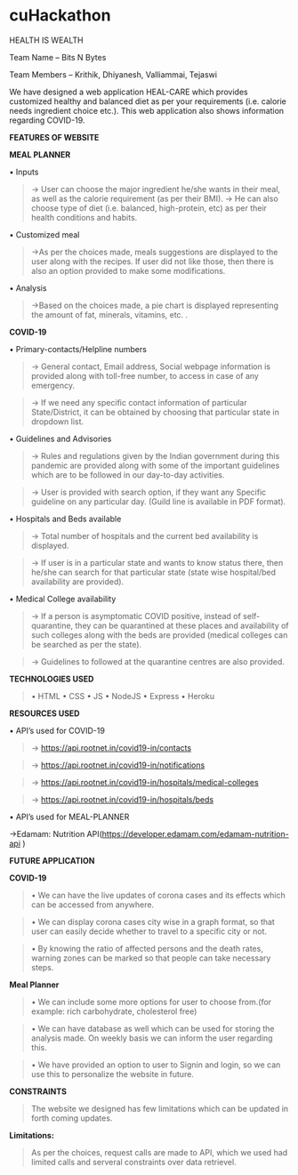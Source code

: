 # cuHackathon
HEALTH IS WEALTH

Team Name – Bits N Bytes

Team Members – Krithik, Dhiyanesh, Valliammai, Tejaswi 

We have designed a web application HEAL-CARE which provides customized healthy and balanced diet as per your requirements (i.e. calorie needs ingredient choice etc.).
This web application also shows information regarding COVID-19. 

**FEATURES OF WEBSITE**

**MEAL PLANNER**

•	Inputs
>-> User can choose the major ingredient he/she wants in their meal, as well as the calorie requirement (as per their BMI).
>-> He can also choose type of diet (i.e. balanced, high-protein, etc) as per their health conditions and habits.

•	Customized meal

>->As per the choices made, meals suggestions are displayed to the user along with the recipes. If user did not like those, then there is also an option provided to make some modifications.

•	Analysis
>->Based on the choices made, a pie chart is displayed representing the amount of fat, minerals, vitamins, etc. .

**COVID-19**

•	Primary-contacts/Helpline numbers

>-> General contact, Email address, Social webpage information is provided along with toll-free number, to access in case of any emergency.

>-> If we need any specific contact information of particular State/District, it can be obtained by choosing that particular state in dropdown list.

•	Guidelines and Advisories

>-> Rules and regulations given by the Indian government during this pandemic are provided along with some of the important guidelines which are to be followed in our day-to-day activities.

>-> User is provided with search option, if they want any Specific guideline on any particular day. (Guild line is available in PDF format).

•	Hospitals and Beds available

>-> Total number of hospitals and the current bed availability is displayed.

>-> If user is in a particular state and wants to know status there, then he/she can search for that particular state (state wise hospital/bed availability are provided).

•	Medical College availability

>-> If a person is asymptomatic COVID positive, instead of self-quarantine, they can be quarantined at these places and availability of such colleges along with the beds are provided (medical colleges can be searched as per the state).

>-> Guidelines to followed at the quarantine centres are also provided.

**TECHNOLOGIES USED**

>•	HTML
>•	CSS
>•	JS
>•	NodeJS
>•	Express
>•	Heroku

**RESOURCES USED**

•	API’s used for COVID-19
>-> https://api.rootnet.in/covid19-in/contacts

>-> https://api.rootnet.in/covid19-in/notifications

>-> https://api.rootnet.in/covid19-in/hospitals/medical-colleges

>-> https://api.rootnet.in/covid19-in/hospitals/beds

•	API’s used for MEAL-PLANNER

->Edamam: Nutrition API(https://developer.edamam.com/edamam-nutrition-api )

**FUTURE APPLICATION**

**COVID-19**

>•	We can have the live updates of corona cases and its effects which can be accessed from anywhere.

>•	We can display corona cases city wise in a graph format, so that user can easily decide whether to travel to a specific city or not.

>•	 By knowing the ratio of affected persons and the death rates, warning zones can be marked so that people can take necessary steps.

**Meal Planner**

>•	We can include some more options for user to choose from.(for example: rich carbohydrate, cholesterol free)

>•	We can have database as well which can be used for storing the analysis made. On weekly basis we can inform the user regarding this.

>•	We have provided an option to user to Signin and login, so we can use this to personalize the website in future.

**CONSTRAINTS**

>The website we designed has few limitations which can be updated in forth coming updates.

**Limitations:**

>As per the choices, request calls are made to API, which we used had limited calls and serveral constraints over data retrievel. 


